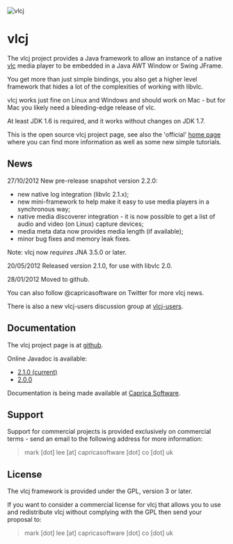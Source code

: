 ![vlcj](https://github.com/caprica/vlcj/raw/master/etc/vlcj-logo.png "vlcj")

vlcj
====

The vlcj project provides a Java framework to allow an instance of a native
[vlc](http://www.videolan.org/vlc "vlc") media player to be embedded in a Java 
AWT Window or Swing JFrame. 

You get more than just simple bindings, you also get a higher level framework
that hides a lot of the complexities of working with libvlc.

vlcj works just fine on Linux and Windows and should work on Mac - but for Mac
you likely need a bleeding-edge release of vlc.

At least JDK 1.6 is required, and it works without changes on JDK 1.7.

This is the open source vlcj project page, see also the 'official' 
[home page](http://www.capricasoftware.co.uk/vlcj "Official vlcj home page at Caprica Software")
where you can find more information as well as some new simple tutorials.

News
----

27/10/2012 New pre-release snapshot version 2.2.0:

* new native log integration (libvlc 2.1.x);
* new mini-framework to help make it easy to use media players in a synchronous way;
* native media discoverer integration - it is now possible to get a list of audio and video (on Linux) capture devices;
* media meta data now provides media length (if available);
* minor bug fixes and memory leak fixes.

Note: vlcj now *requires* JNA 3.5.0 or later.

20/05/2012 Released version 2.1.0, for use with libvlc 2.0.

28/01/2012 Moved to github.

You can also follow @capricasoftware on Twitter for more vlcj news.

There is also a new vlcj-users discussion group at [vlcj-users](https://groups.google.com/forum/#!forum/vlcj-users).

Documentation
-------------

The vlcj project page is at [github](http://caprica.github.com/vlcj "vlcj at github").

Online Javadoc is available:

* [2.1.0 (current)](http://caprica.github.com/vlcj/javadoc/2.1.0/index.html "2.1.0 Javadoc")
* [2.0.0](http://caprica.github.com/vlcj/javadoc/2.0.0/index.html "2.0.0 Javadoc")

Documentation is being made available at [Caprica Software](http://www.capricasoftware.co.uk/wiki "Caprica Software WIKI"). 

Support
-------

Support for commercial projects is provided exclusively on commercial terms -
send an email to the following address for more information:

> mark [dot] lee [at] capricasoftware [dot] co [dot] uk

License
-------

The vlcj framework is provided under the GPL, version 3 or later.

If you want to consider a commercial license for vlcj that allows you to use and 
redistribute vlcj without complying with the GPL then send your proposal to:

> mark [dot] lee [at] capricasoftware [dot] co [dot] uk
